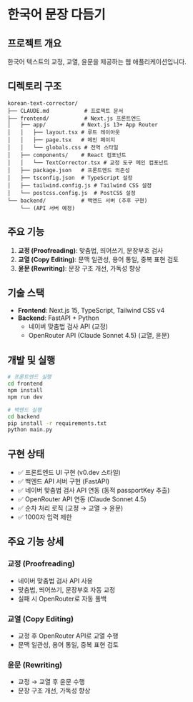 # 한국어 문장 다듬기

## 프로젝트 개요
한국어 텍스트의 교정, 교열, 윤문을 제공하는 웹 애플리케이션입니다.

## 디렉토리 구조
```
korean-text-corrector/
├── CLAUDE.md           # 프로젝트 문서
├── frontend/           # Next.js 프론트엔드
│   ├── app/           # Next.js 13+ App Router
│   │   ├── layout.tsx # 루트 레이아웃
│   │   ├── page.tsx   # 메인 페이지
│   │   └── globals.css # 전역 스타일
│   ├── components/    # React 컴포넌트
│   │   └── TextCorrector.tsx # 교정 도구 메인 컴포넌트
│   ├── package.json   # 프론트엔드 의존성
│   ├── tsconfig.json  # TypeScript 설정
│   ├── tailwind.config.js # Tailwind CSS 설정
│   └── postcss.config.js  # PostCSS 설정
└── backend/           # 백엔드 서버 (추후 구현)
    └── (API 서버 예정)
```

## 주요 기능
1. **교정 (Proofreading)**: 맞춤법, 띄어쓰기, 문장부호 검사
2. **교열 (Copy Editing)**: 문맥 일관성, 용어 통일, 중복 표현 검토
3. **윤문 (Rewriting)**: 문장 구조 개선, 가독성 향상

## 기술 스택
- **Frontend**: Next.js 15, TypeScript, Tailwind CSS v4
- **Backend**: FastAPI + Python
  - 네이버 맞춤법 검사 API (교정)
  - OpenRouter API (Claude Sonnet 4.5) (교열, 윤문)

## 개발 및 실행
```bash
# 프론트엔드 실행
cd frontend
npm install
npm run dev

# 백엔드 실행
cd backend
pip install -r requirements.txt
python main.py
```

## 구현 상태
- ✅ 프론트엔드 UI 구현 (v0.dev 스타일)
- ✅ 백엔드 API 서버 구현 (FastAPI)
- ✅ 네이버 맞춤법 검사 API 연동 (동적 passportKey 추출)
- ✅ OpenRouter API 연동 (Claude Sonnet 4.5)
- ✅ 순차 처리 로직 (교정 → 교열 → 윤문)
- ✅ 1000자 입력 제한

## 주요 기능 상세
### 교정 (Proofreading)
- 네이버 맞춤법 검사 API 사용
- 맞춤법, 띄어쓰기, 문장부호 자동 교정
- 실패 시 OpenRouter로 자동 폴백

### 교열 (Copy Editing)
- 교정 후 OpenRouter API로 교열 수행
- 문맥 일관성, 용어 통일, 중복 표현 검토

### 윤문 (Rewriting)
- 교정 → 교열 후 윤문 수행
- 문장 구조 개선, 가독성 향상